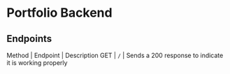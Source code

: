 # Portfolio Backend

## Endpoints

Method | Endpoint | Description
GET | `/` | Sends a 200 response to indicate it is working properly
